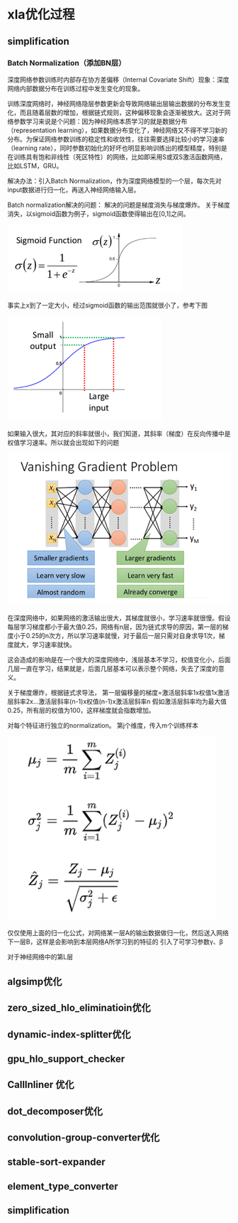 # xla优化过程

## simplification

### Batch Normalization（添加BN层）

深度网络参数训练时内部存在协方差偏移（Internal Covariate Shift）现象：深度网络内部数据分布在训练过程中发生变化的现象。

训练深度网络时，神经网络隐层参数更新会导致网络输出层输出数据的分布发生变化，而且随着层数的增加，根据链式规则，这种偏移现象会逐渐被放大。这对于网络参数学习来说是个问题：因为神经网络本质学习的就是数据分布（representation learning），如果数据分布变化了，神经网络又不得不学习新的分布。为保证网络参数训练的稳定性和收敛性，往往需要选择比较小的学习速率（learning rate），同时参数初始化的好坏也明显影响训练出的模型精度，特别是在训练具有饱和非线性（死区特性）的网络，比如即采用S或双S激活函数网络，比如LSTM，GRU。

解决办法：引入Batch Normalization，作为深度网络模型的一个层，每次先对input数据进行归一化，再送入神经网络输入层。

Batch normalization解决的问题：
解决的问题是梯度消失与梯度爆炸。
关于梯度消失，以sigmoid函数为例子，sigmoid函数使得输出在[0,1]之间。

![1](https://github.com/dongbeiyewu/xla/raw/master/week4/pic/1.png)

事实上x到了一定大小，经过sigmoid函数的输出范围就很小了，参考下图

![1](https://github.com/dongbeiyewu/xla/raw/master/week4/pic/2.png)

如果输入很大，其对应的斜率就很小，我们知道，其斜率（梯度）在反向传播中是权值学习速率。所以就会出现如下的问题

![1](https://github.com/dongbeiyewu/xla/raw/master/week4/pic/3.png)

在深度网络中，如果网络的激活输出很大，其梯度就很小，学习速率就很慢。假设每层学习梯度都小于最大值0.25，网络有n层，因为链式求导的原因，第一层的梯度小于0.25的n次方，所以学习速率就慢，对于最后一层只需对自身求导1次，梯度就大，学习速率就快。

这会造成的影响是在一个很大的深度网络中，浅层基本不学习，权值变化小，后面几层一直在学习，结果就是，后面几层基本可以表示整个网络，失去了深度的意义。

关于梯度爆炸，根据链式求导法，
第一层偏移量的梯度=激活层斜率1x权值1x激活层斜率2x…激活层斜率(n-1)x权值(n-1)x激活层斜率n
假如激活层斜率均为最大值0.25，所有层的权值为100，这样梯度就会指数增加。

对每个特征进行独立的normalization。
第j个维度，传入m个训练样本

![1](https://github.com/dongbeiyewu/xla/raw/master/week4/pic/4.png)

仅仅使用上面的归一化公式，对网络某一层A的输出数据做归一化，然后送入网络下一层B，这样是会影响到本层网络A所学习到的特征的
引入了可学习参数γ、β

对于神经网络中的第L层

## algsimp优化
## zero_sized_hlo_eliminatioin优化

## dynamic-index-splitter优化

## gpu_hlo_support_checker

## CallInliner 优化

## dot_decomposer优化

## convolution-group-converter优化

## stable-sort-expander

##  element_type_converter

## simplification
